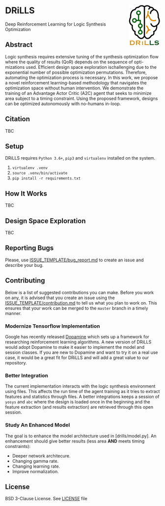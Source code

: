 # DRiLLS <img align="right" width="20%" src="doc/img/drills-logo.png">
Deep Reinforcement Learning for Logic Synthesis Optimization

## Abstract
Logic synthesis requires extensive tuning of the synthesis optimization flow where the quality of results (QoR) depends on the sequence of opti-mizations used.  Efficient design space exploration ischallenging due to the exponential number of possible optimization  permutations. Therefore,  automating the optimization process is necessary. In this work, we propose a novel reinforcement learning-based methodology  that  navigates  the  optimization  space  without human intervention.  We demonstrate the training of an Advantage Actor Critic (A2C) agent that seeks to minimize area subject to a timing constraint.  Using the proposed framework, designs can be optimized autonomously with no-humans in-loop.

## Citation
TBC

## Setup
DRiLLS requires `Python 3.6+`, `pip3` and `virtualenv` installed on the system.

1. `virtualenv .venv`
2. `source .venv/bin/activate`
3. `pip install -r requirements.txt`

## How It Works
TBC

## Design Space Exploration
TBC

## Reporting Bugs
Please, use [ISSUE_TEMPLATE/bug_report.md](.github/ISSUE_TEMPLATE/bug_report.md) to create an issue and describe your bug.

## Contributing
Below is a list of suggested contributions you can make. Before you work on any, it is advised that you create an issue using the [ISSUE_TEMPLATE/contribution.md](.github/ISSUE_TEMPLATE/contribution.md) to tell us what you plan to work on. This ensures that your work can be merged to the `master` branch in a timely manner.

### Modernize Tensorflow Implementation
Google has recently released [Dopamine](https://github.com/google/dopamine) which sets up a framework for researching reinforcement learning algorithms. A new version of DRiLLS would adopt Dopamine to make it easier to implement the model and session classes. If you are new to Dopamine and want to try it on a real use case, it would be a great fit for DRiLLS and will add a great value to our repository.

### Better Integration
The current implementation interacts with the logic synthesis environment using files. This affects the run time of the agent training as it tries to extract features and statistics through files. A better integrations keeps a session of `yosys` and `abc` where the design is loaded once in the beginning and the feature extraction (and results extraction) are retrieved through this open session.

### Study An Enhanced Model
The goal is to enhance the model architecture used in [drills/model.py]. An enhancement should give better results (less area **AND** meets timing constraints):
* Deeper network architecure. 
* Changing gamma rate.
* Changing learning rate.
* Improve normalization.

## License
BSD 3-Clause License. See [LICENSE](LICENSE) file
